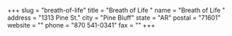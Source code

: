 +++
slug = "breath-of-life"
title = "Breath of Life "
name = "Breath of Life "
address = "1313 Pine St."
city = "Pine Bluff"
state = "AR"
postal = "71601"
website = ""
phone = "870 541-0341"
fax = ""
+++
